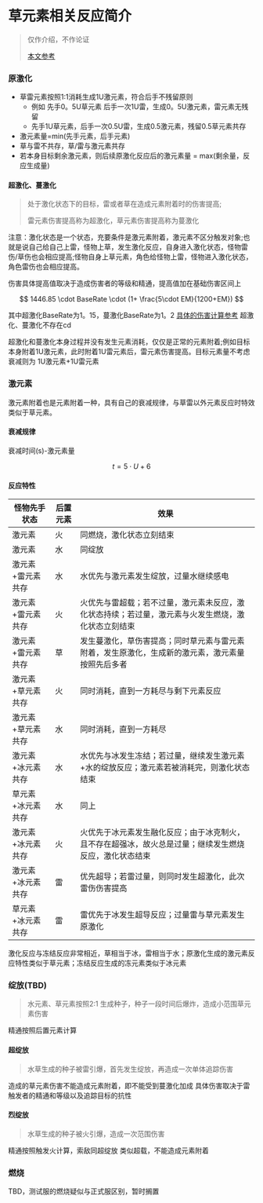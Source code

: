 # 草元素相关反应简介

> 仅作介绍，不作论证
>
> [本文参考](https://ngabbs.com/read%E3%80%82php?tid=32779925)

### 原激化

* 草雷元素按照1:1消耗生成1U激元素，符合后手不残留原则
  * 例如 先手0。5U草元素 后手一次1U雷，生成0。5U激元素，雷元素无残留
  * 先手1U草元素，后手一次0.5U雷，生成0.5激元素，残留0.5草元素共存
* 激元素量=min(先手元素，后手元素)
* 草与雷不共存，草/雷与激元素共存
* 若本身目标剩余激元素，则后续原激化反应后的激元素量 = max(剩余量，反应生成量)

#### 超激化、蔓激化

> 处于激化状态下的目标，雷或者草在造成元素附着时的伤害提高;
>
> 雷元素伤害提高称为超激化，草元素伤害提高称为蔓激化

注意：激化状态是一个状态，充要条件是激元素附着，激元素不区分触发对象;也就是说自己给自己上雷，怪物上草，发生激化反应，自身进入激化状态，怪物雷伤/草伤也会相应提高;怪物自身上草元素，角色给怪物上雷，怪物进入激化状态，角色雷伤也会相应提高。

伤害具体提高值取决于造成伤害者的等级和精通，提高值加在基础伤害区间上

$$
1446.85 \cdot BaseRate \cdot (1+ \frac{5\cdot EM}{1200+EM})
$$

其中超激化BaseRate为1。15，蔓激化BaseRate为1。2 [具体的伤害计算参考](https://lib.alioth.zone/theory/Damage-Formula) 超激化、蔓激化不存在cd

超激化和蔓激化本身过程并没有发生元素消耗，仅仅是正常的元素附着;例如目标本身附着1U激元素，此时附着1U雷元素后，雷元素伤害提高。目标元素量不考虑衰减则为 1U激元素+1U雷元素

### 激元素

激元素附着也是元素附着一种，具有自己的衰减规律，与草雷以外元素反应时特效类似于草元素。

#### 衰减规律

衰减时间(s)-激元素量

$$
t = 5\cdot U+6
$$

#### 反应特性

| 怪物先手状态    | 后置元素 | 效果                                                  |
| --------- | ---- | --------------------------------------------------- |
| 激元素       | 火    | 同燃烧，激化状态立刻结束                                        |
| 激元素       | 水    | 同绽放                                                 |
| 激元素+雷元素共存 | 水    | 水优先与激元素发生绽放，过量水继续感电                                 |
| 激元素+雷元素共存 | 火    | 火优先与雷超载；若不过量，激元素未反应，激化状态持续；若过量，激元素与火发生燃烧，激化状态立刻结束   |
| 激元素+雷元素共存 | 草    | 发生蔓激化，草伤害提高；同时草元素与雷元素附着，发生原激化，生成新的激元素，激元素量按照先后多者    |
| 激元素+草元素共存 | 火    | 同时消耗，直到一方耗尽与剩下元素反应                                  |
| 激元素+草元素共存 | 水    | 同时消耗，直到一方耗尽                                         |
| 激元素+冰元素共存 | 水    | 水优先与冰发生冻结；若过量，继续发生激元素+水的绽放反应；激元素若被消耗完，则激化状态结束       |
| 草元素+冰元素共存 | 水    | 同上                                                  |
| 激元素+冰元素共存 | 火    | 火优先于冰元素发生融化反应；由于冰克制火，且不存在超强冰，故火总是过量；继续发生燃烧反应，激化状态结束 |
| 激元素+冰元素共存 | 雷    | 优先超导；若雷过量，则同时发生超激化，此次雷伤伤害提高                         |
| 草元素+冰元素共存 | 雷    | 雷优先于冰发生超导反应；过量雷与草元素发生原激化                            |

激化反应与冻结反应非常相近，草相当于冰，雷相当于水；原激化生成的激元素反应特性类似于草元素；冻结反应生成的冻元素类似于冰元素

### 绽放(TBD)

> 水元素、草元素按照2:1 生成种子，种子一段时间后爆炸，造成小范围草元素伤害

精通按照后置元素计算

#### 超绽放

> 水草生成的种子被雷引爆，首先发生绽放，再造成一次单体追踪伤害

造成的草元素伤害不能造成元素附着，即不能受到蔓激化加成 具体伤害取决于雷触发者的精通和等级以及追踪目标的抗性

#### 烈绽放

> 水草生成的种子被火引爆，造成一次范围伤害

精通按照触发火计算，索敌同超绽放 类似超载，不能造成元素附着

### 燃烧

TBD，测试服的燃烧疑似与正式服区别，暂时搁置
